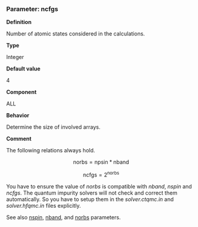 ### Parameter: ncfgs

**Definition**

Number of atomic states considered in the calculations.

**Type**

Integer

**Default value**

4

**Component**

ALL

**Behavior**

Determine the size of involved arrays.

**Comment**

The following relations always hold.

```math
\text{norbs} = \text{npsin} * \text{nband}
```

```math
\text{ncfgs} = 2^{\text{norbs}}
```

You have to ensure the value of *norbs* is compatible with *nband*, *nspin* and *ncfgs*. The quantum impurity solvers will not check and correct them automatically. So you have to setup them in the *solver.ctqmc.in* and *solver.hfqmc.in* files explicitly.

See also [nspin](p_nspin.md), [nband](p_nband.md), and [norbs](p_norbs.md) parameters.